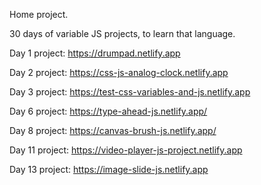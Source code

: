 Home project.

30 days of variable JS projects, to learn that language.

Day 1 project: https://drumpad.netlify.app

Day 2 project: https://css-js-analog-clock.netlify.app

Day 3 project: https://test-css-variables-and-js.netlify.app

Day 6 project: https://type-ahead-js.netlify.app/

Day 8 project: https://canvas-brush-js.netlify.app/

Day 11 project: https://video-player-js-project.netlify.app

Day 13 project: https://image-slide-js.netlify.app
